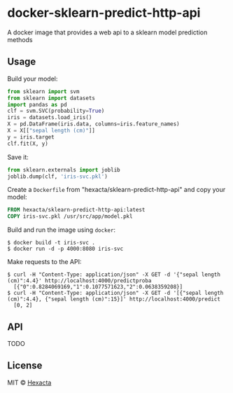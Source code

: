 # docker-sklearn-predict-http-api
A docker image that provides a web api to a sklearn model prediction methods

## Usage

Build your model:
```py
from sklearn import svm
from sklearn import datasets
import pandas as pd
clf = svm.SVC(probability=True)
iris = datasets.load_iris()
X = pd.DataFrame(iris.data, columns=iris.feature_names)
X = X[["sepal length (cm)"]]
y = iris.target
clf.fit(X, y)  
```

Save it:
```py
from sklearn.externals import joblib
joblib.dump(clf, 'iris-svc.pkl')
```

Create a `Dockerfile` from "hexacta/sklearn-predict-http-api" and copy your model:
```Dockerfile
FROM hexacta/sklearn-predict-http-api:latest
COPY iris-svc.pkl /usr/src/app/model.pkl
```

Build and run the image using `docker`:
```console
$ docker build -t iris-svc .
$ docker run -d -p 4000:8080 iris-svc
```

Make requests to the API:
```console
$ curl -H "Content-Type: application/json" -X GET -d '{"sepal length (cm)":4.4}' http://localhost:4000/predictproba
  [{"0":0.8284069169,"1":0.1077571623,"2":0.0638359208}]
$ curl -H "Content-Type: application/json" -X GET -d '[{"sepal length (cm)":4.4}, {"sepal length (cm)":15}]' http://localhost:4000/predict
  [0, 2]
```


## API
TODO

## License

MIT © [Hexacta](http://www.hexacta.com)